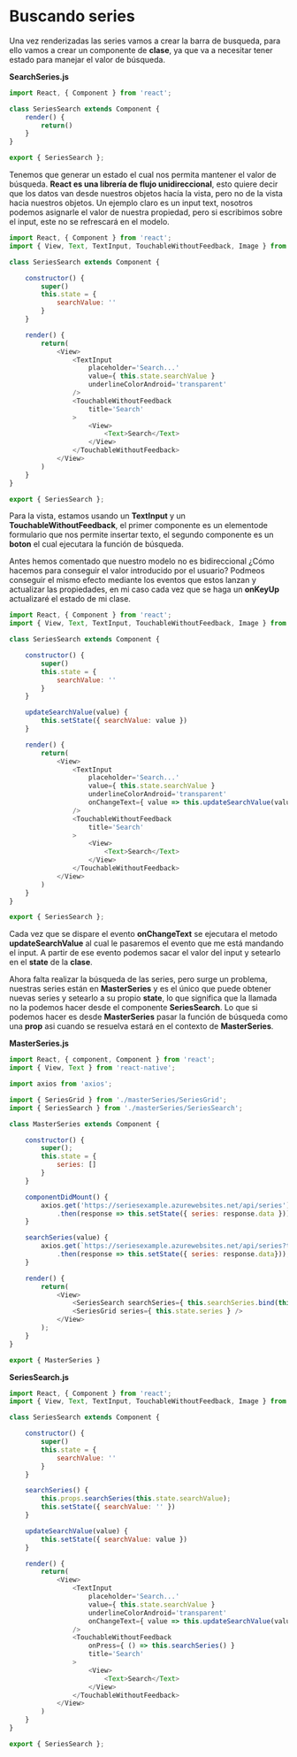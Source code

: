 # Buscando series

Una vez renderizadas las series vamos a crear la barra de busqueda, para ello vamos a crear un componente de **clase**, ya que va a necesitar tener estado para manejar el valor de búsqueda.

**SearchSeries.js**

```javascript
import React, { Component } from 'react';

class SeriesSearch extends Component {
    render() {
        return()
    }
}

export { SeriesSearch };
```

Tenemos que generar un estado el cual nos permita mantener el valor de búsqueda. **React es una librería de flujo unidireccional**, esto quiere decir que los datos van desde nuestros objetos hacía la vista, pero no de la vista hacia nuestros objetos. Un ejemplo claro es un input text, nosotros podemos asignarle el valor de nuestra propiedad, pero si escribimos sobre el input, este no se refrescará en el modelo.


```javascript
import React, { Component } from 'react';
import { View, Text, TextInput, TouchableWithoutFeedback, Image } from 'react-native';

class SeriesSearch extends Component {

    constructor() {
        super()
        this.state = {
            searchValue: ''
        }
    }

    render() {
        return(
            <View>
                <TextInput 
                    placeholder='Search...'
                    value={ this.state.searchValue }
                    underlineColorAndroid='transparent'
                />
                <TouchableWithoutFeedback 
                    title='Search'
                >
                    <View>
                        <Text>Search</Text>
                    </View>
                </TouchableWithoutFeedback>
            </View>
        )
    }
}

export { SeriesSearch };
```

Para la vista, estamos usando un **TextInput** y un **TouchableWithoutFeedback**, el primer componente es un elementode formulario que nos permite insertar texto, el segundo componente es un **boton** el cual ejecutara la función de búsqueda.

Antes hemos comentado que nuestro modelo no es bidireccional ¿Cómo hacemos para conseguir el valor introducido por el usuario? Podmeos conseguir el mismo efecto mediante los eventos que estos lanzan y actualizar las propiedades, en mi caso cada vez que se haga un **onKeyUp** actualizaré el estado de mi clase.

```javascript
import React, { Component } from 'react';
import { View, Text, TextInput, TouchableWithoutFeedback, Image } from 'react-native';

class SeriesSearch extends Component {

    constructor() {
        super()
        this.state = {
            searchValue: ''
        }
    }

    updateSearchValue(value) {
        this.setState({ searchValue: value })
    }

    render() {
        return(
            <View>
                <TextInput 
                    placeholder='Search...'
                    value={ this.state.searchValue }
                    underlineColorAndroid='transparent'
                    onChangeText={ value => this.updateSearchValue(value) }
                />
                <TouchableWithoutFeedback 
                    title='Search'
                >
                    <View>
                        <Text>Search</Text>
                    </View>
                </TouchableWithoutFeedback>
            </View>
        )
    }
}

export { SeriesSearch };
```
Cada vez que se dispare el evento **onChangeText** se ejecutara el metodo **updateSearchValue** al cual le pasaremos el evento que me está mandando el input. A partir de ese evento podemos sacar el valor del input y setearlo en el **state** de la **clase**.

Ahora falta realizar la búsqueda de las series, pero surge un problema, nuestras series están en **MasterSeries** y es el único que puede obtener nuevas series y setearlo a su propio **state**, lo que significa que la llamada no la podemos hacer desde el componente **SeriesSearch**. Lo que si podemos hacer es desde **MasterSeries** pasar la función de búsqueda como una **prop** asi cuando se resuelva estará en el contexto de **MasterSeries**.

**MasterSeries.js**

```javascript
import React, { component, Component } from 'react';
import { View, Text } from 'react-native';

import axios from 'axios';

import { SeriesGrid } from './masterSeries/SeriesGrid';
import { SeriesSearch } from './masterSeries/SeriesSearch';

class MasterSeries extends Component {

    constructor() {
        super();
        this.state = {
            series: []
        }
    }

    componentDidMount() {
        axios.get('https://seriesexample.azurewebsites.net/api/series')
            .then(response => this.setState({ series: response.data }));
    }

    searchSeries(value) {
        axios.get(`https://seriesexample.azurewebsites.net/api/series?title=${value}`)
            .then(response => this.setState({ series: response.data}));
    }

    render() {
        return(
            <View>
                <SeriesSearch searchSeries={ this.searchSeries.bind(this) }/>
                <SeriesGrid series={ this.state.series } />
            </View>
        );
    }
}

export { MasterSeries }
```

**SeriesSearch.js**

```javascript
import React, { Component } from 'react';
import { View, Text, TextInput, TouchableWithoutFeedback, Image } from 'react-native';

class SeriesSearch extends Component {

    constructor() {
        super()
        this.state = {
            searchValue: ''
        }
    }

    searchSeries() {
        this.props.searchSeries(this.state.searchValue);
        this.setState({ searchValue: '' })
    }

    updateSearchValue(value) {
        this.setState({ searchValue: value })
    }

    render() {
        return(
            <View>
                <TextInput 
                    placeholder='Search...'
                    value={ this.state.searchValue }
                    underlineColorAndroid='transparent'
                    onChangeText={ value => this.updateSearchValue(value) }
                />
                <TouchableWithoutFeedback 
                    onPress={ () => this.searchSeries() }
                    title='Search'
                >
                    <View>
                        <Text>Search</Text>
                    </View>
                </TouchableWithoutFeedback>
            </View>
        )
    }
}

export { SeriesSearch };
```
